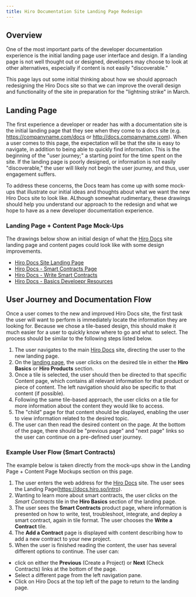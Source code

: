 ```yaml
---
title: Hiro Documentation Site Landing Page Redesign
---
```


## Overview

One of the most important parts of the developer documentation experience is the initial landing page user interface and design. If a landing page is not well thought out or designed, developers may choose to look at other alternatives, especially if content is not easily "discoverable."

This page lays out some initial thinking about how we should approach redesigning the Hiro Docs site so that we can improve the overall design and functionality of the site in preparation for the "lightning strike" in March.

## Landing Page

The first experience a developer or reader has with a documentation site is the initial landing page that they see when they come to a docs site (e.g. https://companyname.com/docs or http://docs.companyname.com). When a user comes to this page, the expectation will be that the site is easy to navigate, in addition to being able to quickly find information. This is the beginning of the "user journey;" a starting point for the time spent on the site. If the landing page is poorly designed, or information is not easily "discoverable," the user will likely not begin the user journey, and thus, user engagement suffers.

To address these concerns, the Docs team has come up with some mock-ups that illustrate our initial ideas and thoughts about what we want the new Hiro Docs site to look like. ALthough somewhat rudimentary, these drawings should help you understand our approach to the redesign and what we hope to have as a new developer documentation experience.

### Landing Page + Content Page Mock-Ups

The drawings below show an initial design of what the [Hiro Docs](https://docs.hiro.so/) site landing page and content pages could look like with some design improvements.

- [Hiro Docs Site Landing Page](images/hiro-landing-page-new.jpg)
- [Hiro Docs - Smart Contracts Page](images/hiro-smart-contracts-page-new.jpg)
- [Hiro Docs - Write Smart Contracts](images/hiro-write-smart-contracts.jpg)
- [Hiro Docs - Basics Develoepr Resources](images/hiro-basics-developer-resources.jpg)

## User Journey and Documentation Flow

Once a user comes to the new and improved Hiro Docs site, the first task the user will want to perform is immediately locate the information they are looking for. Because we chose a tile-based design, this should make it much easier for a user to quickly know where to go and what to select. The process should be similar to the following steps listed below.

1. The user navigates to the main [Hiro Docs](https://docs.hiro.so/) site, directing the user to the new landing page.
2. On the [landing page](https://docs.hiro.so/intro), the user clicks on the desired tile in either the **Hiro Basics** or **Hiro Products** section.
3. Once a tile is selected, the user should then be directed to that specific Content page, which contains all relevant information for that product or piece of content. The left navigation should also be specific to that content (if possible).
4. Following the same tile-based approach, the user clicks on a tile for more information about the content they would like to access.
5. The "child" page for that content should be displayed, enabling the user to view information related to the desired topic.
6. The user can then read the desired content on the page. At the bottom of the page, there should be "previous page" and "next page" links so the user can continue on a pre-defined user journey.

### Example User Flow (Smart Contracts)

The example below is taken directly from the mock-ups show in the Landing Page + Content Page Mockups section on this page.

1. The user enters the web address for the [Hiro Docs](https://docs.hiro.so) site. The user sees the Landing Page(https://docs.hiro.so/intro).
2. Wanting to learn more about smart contracts, the user clicks on the *Smart Contracts* tile in the **Hiro Basics** section of the landing page.
3. The user sees the **Smart Contracts** product page, where information is presented on how to write, test, troubleshoot, integrate, and deploy a smart contract, again in tile format. The user chooses the **Write a Contract** tile.
4. The **Add a Contract** page is displayed with content describing how to add a new contract to your new project.
5. When the user is finished reading the content, the user has several different options to continue. The user can:

- click on either the **Previous** (Create a Project) or **Next** (Check Contracts) links at the bottom of the page.
- Select a different page from the left navigation pane.
- Click on Hiro Docs at the top left of the page to return to the landing page.